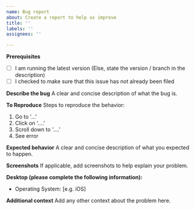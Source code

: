 ```yaml
---
name: Bug report
about: Create a report to help us improve
title: ''
labels: ''
assignees: ''

---
```


**Prerequisites**
- [ ] I am running the latest version (Else, state the version / branch in the description)
- [ ] I checked to make sure that this issue has not already been filed

**Describe the bug**
A clear and concise description of what the bug is.

**To Reproduce**
Steps to reproduce the behavior:
1. Go to '...'
2. Click on '....'
3. Scroll down to '....'
4. See error

**Expected behavior**
A clear and concise description of what you expected to happen.

**Screenshots**
If applicable, add screenshots to help explain your problem.

**Desktop (please complete the following information):**
 - Operating System: [e.g. iOS]
  
**Additional context**
Add any other context about the problem here.
